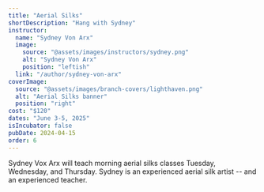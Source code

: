 ```yaml
---
title: "Aerial Silks"
shortDescription: "Hang with Sydney"
instructor:
  name: "Sydney Von Arx"
  image:
    source: "@assets/images/instructors/sydney.png"
    alt: "Sydney Von Arx"
    position: "leftish"
  link: "/author/sydney-von-arx"
coverImage:
  source: "@assets/images/branch-covers/lighthaven.png"
  alt: "Aerial Silks banner"
  position: "right"
cost: "$120"
dates: "June 3-5, 2025"
isIncubator: false
pubDate: 2024-04-15
order: 6
---
```


Sydney Vox Arx will teach morning aerial silks classes Tuesday, Wednesday, and Thursday. Sydney is an experienced aerial silk artist -- and an experienced teacher.
